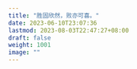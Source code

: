 ```yaml
---
title: "胜固欣然，败亦可喜。"
date: 2023-06-10T23:07:36
lastmod: 2023-08-03T22:47:27+08:00
draft: false
weight: 1001
image: ""
---
```

